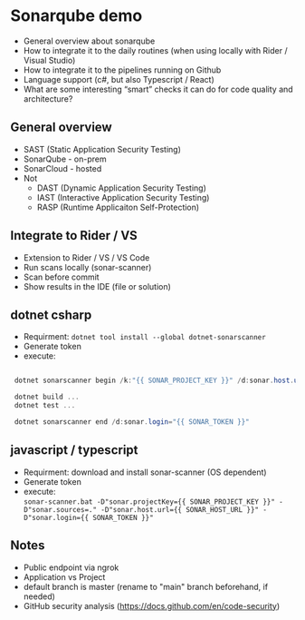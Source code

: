 # Sonarqube demo

- General overview about sonarqube
- How to integrate it to the daily routines (when using locally with Rider / Visual Studio)
- How to integrate it to the pipelines running on Github
- Language support (c#, but also Typescript / React)
- What are some interesting “smart” checks it can do for code quality and architecture?

## General overview

- SAST (Static Application Security Testing)
- SonarQube - on-prem
- SonarCloud - hosted
- Not
  - DAST (Dynamic Application Security Testing)
  - IAST (Interactive Application Security Testing)
  - RASP (Runtime Applicaiton Self-Protection)

## Integrate to Rider / VS

- Extension to Rider / VS / VS Code
- Run scans locally (sonar-scanner)
- Scan before commit
- Show results in the IDE (file or solution)

## dotnet csharp

- Requirment: `dotnet tool install --global dotnet-sonarscanner`
- Generate token
- execute:

```cs

 dotnet sonarscanner begin /k:"{{ SONAR_PROJECT_KEY }}" /d:sonar.host.url="{{ SONAR_HOST_URL }}"  /d:sonar.login="{{ SONAR_TOKEN }}"

 dotnet build ...
 dotnet test ...

 dotnet sonarscanner end /d:sonar.login="{{ SONAR_TOKEN }}"

```

## javascript / typescript

- Requirment: download and install sonar-scanner (OS dependent)
- Generate token
- execute:  
  `sonar-scanner.bat -D"sonar.projectKey={{ SONAR_PROJECT_KEY }}" -D"sonar.sources=." -D"sonar.host.url={{ SONAR_HOST_URL }}" -D"sonar.login={{ SONAR_TOKEN }}"`

## Notes

- Public endpoint via ngrok
- Application vs Project
- default branch is master (rename to "main" branch beforehand, if needed)
- GitHub security analysis (https://docs.github.com/en/code-security)

